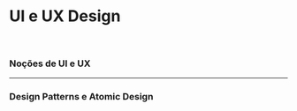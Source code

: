 # UI e UX Design

<br>

###  Noções de UI e UX







---

### Design Patterns e Atomic Design





